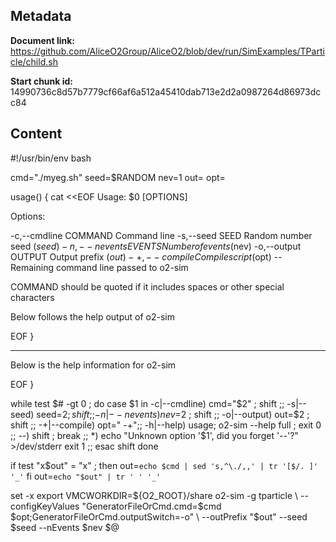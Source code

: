 ## Metadata

**Document link:** https://github.com/AliceO2Group/AliceO2/blob/dev/run/SimExamples/TParticle/child.sh

**Start chunk id:** 14990736c8d57b7779cf66af6a512a45410dab713e2d2a0987264d86973dcc84

## Content

#!/usr/bin/env bash

cmd="./myeg.sh"
seed=$RANDOM
nev=1
out=
opt=

usage()
{
    cat <<EOF
Usage: $0 [OPTIONS]

Options:

  -c,--cmdline COMMAND     Command line
  -s,--seed    SEED        Random number seed ($seed)
  -n,--nevents EVENTS      Number of events ($nev)
  -o,--output  OUTPUT      Output prefix ($out)
  -+,--compile             Compile script ($opt)
  --                       Remaining command line passed to o2-sim

COMMAND should be quoted if it includes spaces or other special
characters

Below follows the help output of o2-sim

EOF
}

---

Below is the help information for o2-sim

EOF
}

while test $# -gt 0 ; do
    case $1 in
        -c|--cmdline) cmd="$2" ; shift ;;
        -s|--seed)    seed=$2 ; shift ;;
        -n|--nevents) nev=$2 ; shift ;;
        -o|--output)  out=$2 ; shift ;;
        -+|--compile) opt=" -+";;
        -h|--help) usage; o2-sim --help full ; exit 0 ;;
        --)           shift ; break ;;
        *) echo "Unknown option '$1', did you forget '--'?" >/dev/stderr
           exit 1
           ;;
    esac
    shift
done

if test "x$out" = "x" ; then
    out=`echo $cmd | sed 's,^\./,,' | tr '[$/. ]' '_'`
fi
out=`echo "$out" | tr ' ' '_'`

set -x
export VMCWORKDIR=${O2_ROOT}/share
o2-sim -g tparticle \
       --configKeyValues "GeneratorFileOrCmd.cmd=$cmd $opt;GeneratorFileOrCmd.outputSwitch=-o" \
       --outPrefix "$out" --seed $seed --nEvents $nev $@